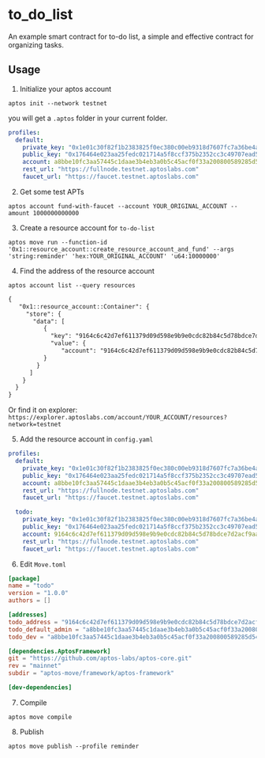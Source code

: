 # to_do_list
An example smart contract for to-do list, a simple and effective contract for organizing tasks.

## Usage

1. Initialize your aptos account
```shell
aptos init --network testnet
```
you will get a `.aptos` folder in your current folder.
```yaml
profiles:
  default:
    private_key: "0x1e01c30f82f1b2383825f0ec380c00eb9318d7607fc7a36be4af02499fabea54"
    public_key: "0x176464e023aa25fedc021714a5f8ccf375b2352cc3c49707ead5007ce485c19e"
    account: a8bbe10fc3aa57445c1daae3b4eb3a0b5c45acf0f33a200800589285d5406058
    rest_url: "https://fullnode.testnet.aptoslabs.com"
    faucet_url: "https://faucet.testnet.aptoslabs.com"
```

2. Get some test APTs
```shell
aptos account fund-with-faucet --account YOUR_ORIGINAL_ACCOUNT --amount 1000000000000
```



3. Create a resource account for `to-do-list`
```shell
aptos move run --function-id '0x1::resource_account::create_resource_account_and_fund' --args 'string:reminder' 'hex:YOUR_ORIGINAL_ACCOUNT' 'u64:10000000'
```

4. Find the address of the resource account
```shell
aptos account list --query resources
```

```txt
{
   "0x1::resource_account::Container": {
     "store": {
       "data": [
          {
            "key": "9164c6c42d7ef611379d09d598e9b9e0cdc82b84c5d78bdce7d2acf9aae4affc",
            "value": {
               "account": "9164c6c42d7ef611379d09d598e9b9e0cdc82b84c5d78bdce7d2acf9aae4affc" # this is it, pad zeros to the left if it's shorter than 64 hex chars
          }
        }
      ]
    }
  }
}
```

Or find it on explorer: `https://explorer.aptoslabs.com/account/YOUR_ACCOUNT/resources?network=testnet`

5. Add the resource account in `config.yaml`
```yaml
profiles:
  default:
    private_key: "0x1e01c30f82f1b2383825f0ec380c00eb9318d7607fc7a36be4af02499fabea54"
    public_key: "0x176464e023aa25fedc021714a5f8ccf375b2352cc3c49707ead5007ce485c19e"
    account: a8bbe10fc3aa57445c1daae3b4eb3a0b5c45acf0f33a200800589285d5406058
    rest_url: "https://fullnode.testnet.aptoslabs.com"
    faucet_url: "https://faucet.testnet.aptoslabs.com"

  todo:
    private_key: "0x1e01c30f82f1b2383825f0ec380c00eb9318d7607fc7a36be4af02499fabea54"
    public_key: "0x176464e023aa25fedc021714a5f8ccf375b2352cc3c49707ead5007ce485c19e"
    account: 9164c6c42d7ef611379d09d598e9b9e0cdc82b84c5d78bdce7d2acf9aae4affc
    rest_url: "https://fullnode.testnet.aptoslabs.com"
    faucet_url: "https://faucet.testnet.aptoslabs.com"
```

6. Edit `Move.toml`
  ```toml
[package]
name = "todo"
version = "1.0.0"
authors = []

[addresses]
todo_address = "9164c6c42d7ef611379d09d598e9b9e0cdc82b84c5d78bdce7d2acf9aae4affc" # replace with the resource account
todo_default_admin = "a8bbe10fc3aa57445c1daae3b4eb3a0b5c45acf0f33a200800589285d5406058" # replace with your account
todo_dev = "a8bbe10fc3aa57445c1daae3b4eb3a0b5c45acf0f33a200800589285d5406058" # replace with your account

[dependencies.AptosFramework]
git = "https://github.com/aptos-labs/aptos-core.git"
rev = "mainnet"
subdir = "aptos-move/framework/aptos-framework"

[dev-dependencies]

```

7. Compile
```shell
aptos move compile
```

8. Publish
```shell
aptos move publish --profile reminder
```
